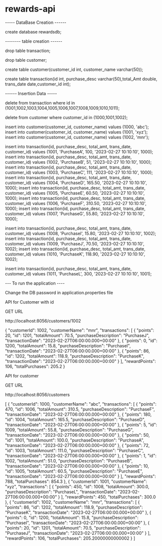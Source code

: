 # rewards-api

----- DataBase Creation ------

create database rewardsdb;



-------- table creation ------

drop table transaction;

drop table customer;

create table customer(customer_id int, customer_name varchar(50));

create table transaction(id int, purchase_desc varchar(50),total_Amt double, trans_date date,customer_id int);

 
 
 ------ Insertion Data -----
 
delete from transaction where id in (1001,1002,1003,1004,1005,1006,1007,1008,1009,1010,1011);

delete from customer where customer_id in (1000,1001,1002); 
 
 
 
insert into customer(customer_id, customer_name) values (1000, 'abc');
insert into customer(customer_id, customer_name) values (1001, 'xyz');
insert into customer(customer_id, customer_name) values (1002, 'mnr');

insert into transaction(id, purchase_desc, total_amt, trans_date, customer_id) values (1001, 'PurchaseA', 100, '2023-02-27 10:10:10', 1000);
insert into transaction(id, purchase_desc, total_amt, trans_date, customer_id) values (1002, 'PurchaseB', 51, '2023-02-27 10:10:10', 1000);
insert into transaction(id, purchase_desc, total_amt, trans_date, customer_id) values (1003, 'PurchaseC', 111, '2023-02-27 10:10:10', 1000);
insert into transaction(id, purchase_desc, total_amt, trans_date, customer_id) values (1004, 'PurchaseD', 165.50, '2023-02-27 10:10:10', 1000);
insert into transaction(id, purchase_desc, total_amt, trans_date, customer_id) values (1005, 'PurchaseE', 60.50, '2023-02-27 10:10:10', 1000);
insert into transaction(id, purchase_desc, total_amt, trans_date, customer_id) values (1006, 'PurchaseF', 310.50, '2023-02-27 10:10:10', 1000);
insert into transaction(id, purchase_desc, total_amt, trans_date, customer_id) values (1007, 'PurchaseG', 55.80, '2023-02-27 10:10:10', 1000);

insert into transaction(id, purchase_desc, total_amt, trans_date, customer_id) values (1008, 'PurchaseI', 15.80, '2023-02-27 10:10:10', 1002);
insert into transaction(id, purchase_desc, total_amt, trans_date, customer_id) values (1009, 'PurchaseJ', 70.50, '2023-02-27 10:10:10', 1002);
insert into transaction(id, purchase_desc, total_amt, trans_date, customer_id) values (1010, 'PurchaseK', 118.90, '2023-02-27 10:10:10', 1002);

insert into transaction(id, purchase_desc, total_amt, trans_date, customer_id) values (1011, 'PurchaseL', 300, '2023-02-27 10:10:10', 1001);


--- To run the application ----

Change the DB password in application.properties file

API for Customer with id

GET URL

http://localhost:8056/customers/1002

{
    "customerId": 1002,
    "customerName": "mnr",
    "transactions": [
        {
            "points": 20,
            "id": 1201,
            "totalAmount": 70.5,
            "purchaseDescription": "PurchaseJ",
            "transactionDate": "2023-02-27T06:00:00.000+00:00"
        },
        {
            "points": 0,
            "id": 1200,
            "totalAmount": 15.8,
            "purchaseDescription": "PurchaseI",
            "transactionDate": "2023-02-27T06:00:00.000+00:00"
        },
        {
            "points": 86,
            "id": 1202,
            "totalAmount": 118.9,
            "purchaseDescription": "PurchaseK",
            "transactionDate": "2023-02-27T06:00:00.000+00:00"
        }
    ],
    "rewardPoints": 106,
    "totalPurchases": 205.2
}

API for customer 

GET URL 

http://localhost:8056/customers

[
    {
        "customerId": 1000,
        "customerName": "abc",
        "transactions": [
            {
                "points": 470,
                "id": 1006,
                "totalAmount": 310.5,
                "purchaseDescription": "PurchaseF",
                "transactionDate": "2023-02-27T06:00:00.000+00:00"
            },
            {
                "points": 180,
                "id": 1004,
                "totalAmount": 165.5,
                "purchaseDescription": "PurchaseD",
                "transactionDate": "2023-02-27T06:00:00.000+00:00"
            },
            {
                "points": 5,
                "id": 1009,
                "totalAmount": 55.8,
                "purchaseDescription": "PurchaseG",
                "transactionDate": "2023-02-27T06:00:00.000+00:00"
            },
            {
                "points": 50,
                "id": 1001,
                "totalAmount": 100.0,
                "purchaseDescription": "PurchaseA",
                "transactionDate": "2023-02-27T06:00:00.000+00:00"
            },
            {
                "points": 72,
                "id": 1003,
                "totalAmount": 111.0,
                "purchaseDescription": "PurchaseC",
                "transactionDate": "2023-02-27T06:00:00.000+00:00"
            },
            {
                "points": 1,
                "id": 1002,
                "totalAmount": 51.0,
                "purchaseDescription": "PurchaseB",
                "transactionDate": "2023-02-27T06:00:00.000+00:00"
            },
            {
                "points": 10,
                "id": 1005,
                "totalAmount": 60.5,
                "purchaseDescription": "PurchaseE",
                "transactionDate": "2023-02-27T06:00:00.000+00:00"
            }
        ],
        "rewardPoints": 788,
        "totalPurchases": 854.3
    },
    {
        "customerId": 1001,
        "customerName": "xyz",
        "transactions": [
            {
                "points": 450,
                "id": 1008,
                "totalAmount": 300.0,
                "purchaseDescription": "PurchaseL",
                "transactionDate": "2023-02-27T06:00:00.000+00:00"
            }
        ],
        "rewardPoints": 450,
        "totalPurchases": 300.0
    },
    {
        "customerId": 1002,
        "customerName": "mnr",
        "transactions": [
            {
                "points": 86,
                "id": 1202,
                "totalAmount": 118.9,
                "purchaseDescription": "PurchaseK",
                "transactionDate": "2023-02-27T06:00:00.000+00:00"
            },
            {
                "points": 0,
                "id": 1200,
                "totalAmount": 15.8,
                "purchaseDescription": "PurchaseI",
                "transactionDate": "2023-02-27T06:00:00.000+00:00"
            },
            {
                "points": 20,
                "id": 1201,
                "totalAmount": 70.5,
                "purchaseDescription": "PurchaseJ",
                "transactionDate": "2023-02-27T06:00:00.000+00:00"
            }
        ],
        "rewardPoints": 106,
        "totalPurchases": 205.20000000000002
    }
]






